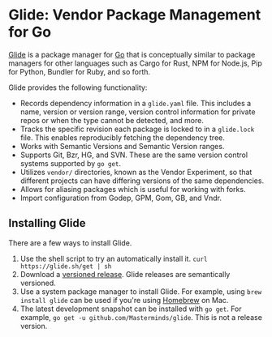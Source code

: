 # Glide: Vendor Package Management for Go

[Glide](https://glide.sh) is a package manager for [Go](https://golang.org) that is conceptually similar to package managers for other languages such as Cargo for Rust, NPM for Node.js, Pip for Python, Bundler for Ruby, and so forth.

Glide provides the following functionality:

* Records dependency information in a `glide.yaml` file. This includes a name, version or version range, version control information for private repos or when the type cannot be detected, and more.
* Tracks the specific revision each package is locked to in a `glide.lock` file. This enables reproducibly fetching the dependency tree.
* Works with Semantic Versions and Semantic Version ranges.
* Supports Git, Bzr, HG, and SVN. These are the same version control systems supported by `go get`.
* Utilizes `vendor/` directories, known as the Vendor Experiment, so that different projects can have differing versions of the same dependencies.
* Allows for aliasing packages which is useful for working with forks.
* Import configuration from Godep, GPM, Gom, GB, and Vndr.

## Installing Glide

There are a few ways to install Glide.

1. Use the shell script to try an automatically install it. `curl https://glide.sh/get | sh`
2. Download a [versioned release](https://github.com/Masterminds/glide/releases). Glide releases are semantically versioned.
3. Use a system package manager to install Glide. For example, using `brew install glide` can be used if you're using [Homebrew](http://brew.sh) on Mac.
4. The latest development snapshot can be installed with `go get`. For example, `go get -u github.com/Masterminds/glide`. This is not a release version.
